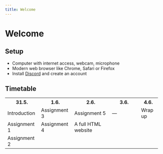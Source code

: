 ```yaml
---
title: Welcome
---
```


# Welcome

## Setup
- Computer with internet access, webcam, microphone
- Modern web browser like Chrome, Safari or Firefox
- Install [Discord](https://discord.com) and create an account

## Timetable

<table>
    <tr class="mono">
        <th>31.5.</th>
        <th>1.6.</th>
        <th>2.6.</th>
        <th width="80px">3.6.</th>
        <th>4.6.</th>
    </tr>
    <tr>
        <td>Introduction</td>
        <td>Assignment 3</td>
        <td>Assignment 5</td>
        <td>—</td>
        <td>Wrap up</td>
    </tr>
    <tr>
        <td>Assignment 1</td>
        <td>Assignment 4</td>
        <td>A full HTML website</td>
    </tr>
    <tr>
        <td>Assignment 2</td>
    </tr>
</table>
